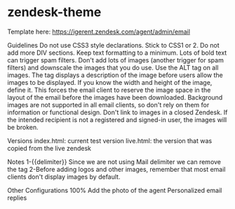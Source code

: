 # zendesk-theme
Template here:
    https://igerent.zendesk.com/agent/admin/email

Guidelines
    Do not use CSS3 style declarations. Stick to CSS1 or 2.
    Do not add more DIV sections.
    Keep text formatting to a minimum. Lots of bold text can trigger spam filters.
    Don't add lots of images (another trigger for spam filters) and downscale the images that you do use.
    Use the ALT tag on all images. The tag displays a description of the image before users allow the images to be displayed.
    If you know the width and height of the image, define it. This forces the email client to reserve the image space in the layout of the email before the images have been downloaded.
    Background images are not supported in all email clients, so don't rely on them for information or functional design.
    Don't link to images in a closed Zendesk. If the intended recipient is not a registered and signed-in user, the images will be broken.


Versions
    index.html: current test version
    live.html: the version that was copied from the live zendesk

Notes
    1-{{delimiter}} Since we are not using Mail delimiter we can remove the tag
    2-Before adding logos and other images, remember that most email clients don't display images by default.

Other Configurations
    100% Add the photo of the agent
    Personalized email replies
